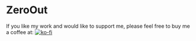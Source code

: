 # ZeroOut

If you like my work and would like to support me, please feel free to buy me a coffee at: 
[![ko-fi](https://ko-fi.com/img/githubbutton_sm.svg)](https://ko-fi.com/A0A21GIO8I)
